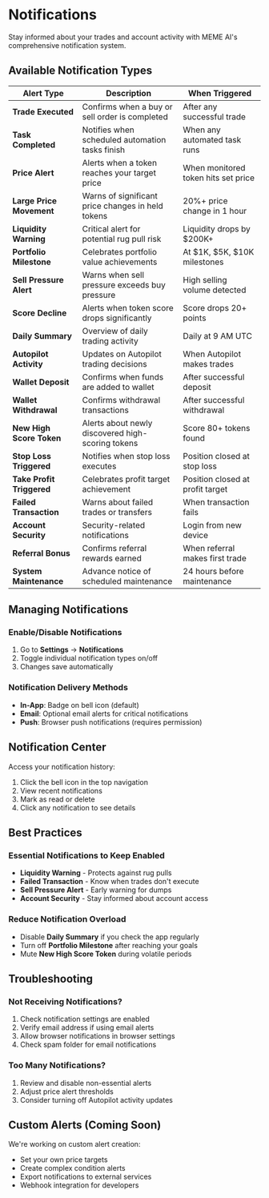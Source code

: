 # Notifications

Stay informed about your trades and account activity with MEME AI's comprehensive notification system.

## Available Notification Types

| Alert Type | Description | When Triggered |
|------------|-------------|----------------|
| **Trade Executed** | Confirms when a buy or sell order is completed | After any successful trade |
| **Task Completed** | Notifies when scheduled automation tasks finish | When any automated task runs |
| **Price Alert** | Alerts when a token reaches your target price | When monitored token hits set price |
| **Large Price Movement** | Warns of significant price changes in held tokens | 20%+ price change in 1 hour |
| **Liquidity Warning** | Critical alert for potential rug pull risk | Liquidity drops by $200K+ |
| **Portfolio Milestone** | Celebrates portfolio value achievements | At $1K, $5K, $10K milestones |
| **Sell Pressure Alert** | Warns when sell pressure exceeds buy pressure | High selling volume detected |
| **Score Decline** | Alerts when token score drops significantly | Score drops 20+ points |
| **Daily Summary** | Overview of daily trading activity | Daily at 9 AM UTC |
| **Autopilot Activity** | Updates on Autopilot trading decisions | When Autopilot makes trades |
| **Wallet Deposit** | Confirms when funds are added to wallet | After successful deposit |
| **Wallet Withdrawal** | Confirms withdrawal transactions | After successful withdrawal |
| **New High Score Token** | Alerts about newly discovered high-scoring tokens | Score 80+ tokens found |
| **Stop Loss Triggered** | Notifies when stop loss executes | Position closed at stop loss |
| **Take Profit Triggered** | Celebrates profit target achievement | Position closed at profit target |
| **Failed Transaction** | Warns about failed trades or transfers | When transaction fails |
| **Account Security** | Security-related notifications | Login from new device |
| **Referral Bonus** | Confirms referral rewards earned | When referral makes first trade |
| **System Maintenance** | Advance notice of scheduled maintenance | 24 hours before maintenance |

## Managing Notifications

### Enable/Disable Notifications
1. Go to **Settings** → **Notifications**
2. Toggle individual notification types on/off
3. Changes save automatically

### Notification Delivery Methods
- **In-App**: Badge on bell icon (default)
- **Email**: Optional email alerts for critical notifications
- **Push**: Browser push notifications (requires permission)

## Notification Center

Access your notification history:
1. Click the bell icon in the top navigation
2. View recent notifications
3. Mark as read or delete
4. Click any notification to see details

## Best Practices

### Essential Notifications to Keep Enabled
- **Liquidity Warning** - Protects against rug pulls
- **Failed Transaction** - Know when trades don't execute
- **Sell Pressure Alert** - Early warning for dumps
- **Account Security** - Stay informed about account access

### Reduce Notification Overload
- Disable **Daily Summary** if you check the app regularly
- Turn off **Portfolio Milestone** after reaching your goals
- Mute **New High Score Token** during volatile periods

## Troubleshooting

### Not Receiving Notifications?
1. Check notification settings are enabled
2. Verify email address if using email alerts
3. Allow browser notifications in browser settings
4. Check spam folder for email notifications

### Too Many Notifications?
1. Review and disable non-essential alerts
2. Adjust price alert thresholds
3. Consider turning off Autopilot activity updates

## Custom Alerts (Coming Soon)

We're working on custom alert creation:
- Set your own price targets
- Create complex condition alerts
- Export notifications to external services
- Webhook integration for developers